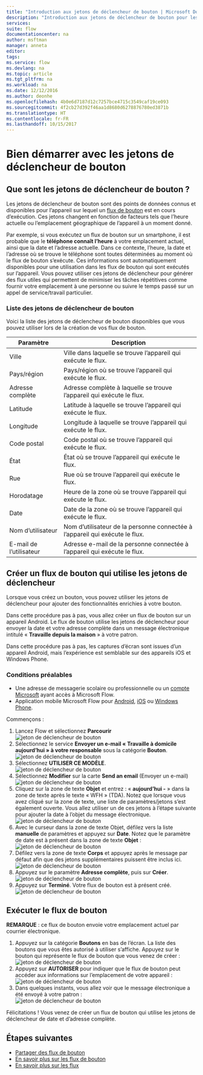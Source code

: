 ```yaml
---
title: "Introduction aux jetons de déclencheur de bouton | Microsoft Docs"
description: "Introduction aux jetons de déclencheur de bouton pour les flux de bouton Microsoft."
services: 
suite: flow
documentationcenter: na
author: msftman
manager: anneta
editor: 
tags: 
ms.service: flow
ms.devlang: na
ms.topic: article
ms.tgt_pltfrm: na
ms.workload: na
ms.date: 12/12/2016
ms.author: deonhe
ms.openlocfilehash: 4b0e6d7187d12c7257bce4715c3549caf19ce093
ms.sourcegitcommit: 4f2cb27d392f46aa1d8680d6278876780ed3871b
ms.translationtype: HT
ms.contentlocale: fr-FR
ms.lasthandoff: 10/15/2017
---
```

# <a name="get-started-with-button-trigger-tokens"></a>Bien démarrer avec les jetons de déclencheur de bouton
## <a name="what-are-button-trigger-tokens"></a>Que sont les jetons de déclencheur de bouton ?
Les jetons de déclencheur de bouton sont des points de données connus et disponibles pour l’appareil sur lequel un [flux de bouton](introduction-to-button-flows.md) est en cours d’exécution. Ces jetons changent en fonction de facteurs tels que l’heure actuelle ou l’emplacement géographique de l’appareil à un moment donné.  

Par exemple, si vous exécutez un flux de bouton sur un smartphone, il est probable que le **téléphone connaît l’heure** à votre emplacement actuel, ainsi que la date et l’adresse actuelle. Dans ce contexte, l’heure, la date et l’adresse où se trouve le téléphone sont toutes déterminées au moment où le flux de bouton s’exécute. Ces informations sont automatiquement disponibles pour une utilisation dans les flux de bouton qui sont exécutés sur l’appareil. Vous pouvez utiliser ces jetons de déclencheur pour générer des flux utiles qui permettent de minimiser les tâches répétitives comme fournir votre emplacement à une personne ou suivre le temps passé sur un appel de service/travail particulier.

### <a name="list-of-button-trigger-tokens"></a>Liste des jetons de déclencheur de bouton
Voici la liste des jetons de déclencheur de bouton disponibles que vous pouvez utiliser lors de la création de vos flux de bouton.

| Paramètre | Description |
| --- | --- |
| Ville |Ville dans laquelle se trouve l’appareil qui exécute le flux. |
| Pays/région |Pays/région où se trouve l’appareil qui exécute le flux. |
| Adresse complète |Adresse complète à laquelle se trouve l’appareil qui exécute le flux. |
| Latitude |Latitude à laquelle se trouve l’appareil qui exécute le flux. |
| Longitude |Longitude à laquelle se trouve l’appareil qui exécute le flux. |
| Code postal |Code postal où se trouve l’appareil qui exécute le flux. |
| État |État où se trouve l’appareil qui exécute le flux. |
| Rue |Rue où se trouve l’appareil qui exécute le flux. |
| Horodatage |Heure de la zone où se trouve l’appareil qui exécute le flux. |
| Date |Date de la zone où se trouve l’appareil qui exécute le flux. |
| Nom d’utilisateur |Nom d’utilisateur de la personne connectée à l’appareil qui exécute le flux. |
| E-mail de l’utilisateur |Adresse e-mail de la personne connectée à l’appareil qui exécute le flux. |

## <a name="create-a-button-flow-that-uses-trigger-tokens"></a>Créer un flux de bouton qui utilise les jetons de déclencheur
Lorsque vous créez un bouton, vous pouvez utiliser les jetons de déclencheur pour ajouter des fonctionnalités enrichies à votre bouton.

Dans cette procédure pas à pas, vous allez créer un flux de bouton sur un appareil Android. Le flux de bouton utilise les jetons de déclencheur pour envoyer la date et votre adresse complète dans un message électronique intitulé « **Travaille depuis la maison** » à votre patron.

Dans cette procédure pas à pas, les captures d’écran sont issues d’un appareil Android, mais l’expérience est semblable sur des appareils iOS et Windows Phone.

### <a name="prerequisites"></a>Conditions préalables
* Une adresse de messagerie scolaire ou professionnelle ou un [compte Microsoft](https://account.microsoft.com/about?refd=www.microsoft.com) ayant accès à Microsoft Flow.
* Application mobile Microsoft Flow pour [Android](https://aka.ms/flowmobiledocsandroid), [iOS](https://aka.ms/flowmobiledocsios) ou [Windows Phone](https://aka.ms/flowmobilewindows).

Commençons :

1. Lancez Flow et sélectionnez **Parcourir**   
   ![jeton de déclencheur de bouton](./media/introduction-to-button-trigger-tokens/1.png)  
2. Sélectionnez le service **Envoyer un e-mail « Travaille à domicile aujourd’hui » à votre responsable** sous la catégorie **Bouton**.   
   ![jeton de déclencheur de bouton](./media/introduction-to-button-trigger-tokens/2.png)  
3. Sélectionnez **UTILISER CE MODÈLE**.  
   ![jeton de déclencheur de bouton](./media/introduction-to-button-trigger-tokens/3.png)  
4. Sélectionnez **Modifier** sur la carte **Send an email** (Envoyer un e-mail)  
   ![jeton de déclencheur de bouton](./media/introduction-to-button-trigger-tokens/3-5.png)  
5. Cliquez sur la zone de texte **Objet** et entrez : « **aujourd’hui -** » dans la zone de texte après le texte « WFH » (TDA). Notez que lorsque vous avez cliqué sur la zone de texte, une liste de paramètres/jetons s’est également ouverte. Vous allez utiliser un de ces jetons à l’étape suivante pour ajouter la date à l’objet du message électronique.  
   ![jeton de déclencheur de bouton](./media/introduction-to-button-trigger-tokens/4.png)  
6. Avec le curseur dans la zone de texte Objet, défilez vers la liste **manuelle** de paramètres et appuyez sur **Date**. Notez que le paramètre de date est à présent dans la zone de texte **Objet** :  
   ![jeton de déclencheur de bouton](./media/introduction-to-button-trigger-tokens/6.png)  
7. Défilez vers la zone de texte **Corps** et appuyez après le message par défaut afin que des jetons supplémentaires puissent être inclus ici.  
   ![jeton de déclencheur de bouton](./media/introduction-to-button-trigger-tokens/7.png)  
8. Appuyez sur le paramètre **Adresse complète**, puis sur **Créer**.  
   ![jeton de déclencheur de bouton](./media/introduction-to-button-trigger-tokens/8.png)  
9. Appuyez sur **Terminé**. Votre flux de bouton est à présent créé.  
   ![jeton de déclencheur de bouton](./media/introduction-to-button-trigger-tokens/9.png)  

## <a name="run-the-button-flow"></a>Exécuter le flux de bouton
**REMARQUE** : ce flux de bouton envoie votre emplacement actuel par courrier électronique.  

1. Appuyez sur la catégorie **Boutons** en bas de l’écran. La liste des boutons que vous êtes autorisé à utiliser s’affiche. Appuyez sur le bouton qui représente le flux de bouton que vous venez de créer :  
   ![jeton de déclencheur de bouton](./media/introduction-to-button-trigger-tokens/10.png)  
2. Appuyez sur **AUTORISER** pour indiquer que le flux de bouton peut accéder aux informations sur l’emplacement de votre appareil :  
   ![jeton de déclencheur de bouton](./media/introduction-to-button-trigger-tokens/11.png)  
3. Dans quelques instants, vous allez voir que le message électronique a été envoyé à votre patron :  
   ![jeton de déclencheur de bouton](./media/introduction-to-button-trigger-tokens/12.png)  

Félicitations ! Vous venez de créer un flux de bouton qui utilise les jetons de déclencheur de date et d’adresse complète. 

## <a name="next-steps"></a>Étapes suivantes
* [Partager des flux de bouton](share-buttons.md)
* [En savoir plus sur les flux de bouton](introduction-to-button-flows.md)  
* [En savoir plus sur les flux](guided-learning/learning-introducing-flow.md)

